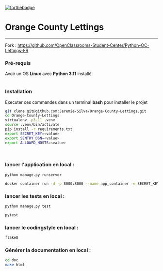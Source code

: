 [![forthebadge](https://forthebadge.com/images/badges/made-with-python.svg)](https://forthebadge.com)
# Orange County Lettings
---
Fork : https://github.com/OpenClassrooms-Student-Center/Python-OC-Lettings-FR

### Pré-requis
Avoir un OS **Linux** avec **Python 3.11** installé  
<br/>

### Installation
Executer ces commandes dans un terminal **bash**
pour installer le projet
```bash
git clone git@github.com:Jeremie-Silva/Orange-County-Lettings.git
cd Orange-County-Lettings
virtualenv -p3.11 .venv
source .venv/bin/activate
pip install -r requirements.txt
export SECRET_KEY=<value>
export SENTRY_DSN=<value>
export ALLOWED_HOSTS=<value>
```

<br/>

### lancer l'application en local :
```bash
python manage.py runserver
```
```bash
docker container run -d -p 8000:8000 --name app_container -e SECRET_KEY=$SECRET_KEY -e SENTRY_DSN=$SENTRY_DSN -e ALLOWED_HOSTS=$ALLOWED_HOSTS mytricks/orange-county-lettings:<selected-tag>
```

### lancer les tests en local :
```bash
python manage.py test
```
```bash
pytest
```

### lancer le codingstyle en local :
```bash
flake8
```

### Générer la documentation en local :
```bash
cd doc
make html
```
